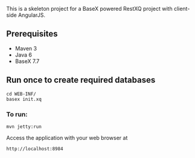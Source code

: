 This is a skeleton project for a BaseX powered RestXQ project with client-side AngularJS.

## Prerequisites

* Maven 3
* Java 6
* BaseX 7.7

## Run once to create required databases

    cd WEB-INF/
    basex init.xq

### To run:

    mvn jetty:run

Access the application with your web browser at

    http://localhost:8984
